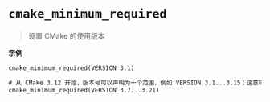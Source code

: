# `cmake_minimum_required`

> 设置 CMake 的使用版本

**示例**

```txt
cmake_minimum_required(VERSION 3.1)

# 从 CMake 3.12 开始，版本号可以声明为一个范围，例如 VERSION 3.1...3.15；这意味着这个工程最低可以支持 3.1 版本，但是也最高在 3.15 版本上测试成功过。
cmake_minimum_required(VERSION 3.7...3.21)
```